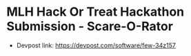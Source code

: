 # MLH Hack Or Treat Hackathon Submission - Scare-O-Rator

  * Devpost link: https://devpost.com/software/few-34z157
